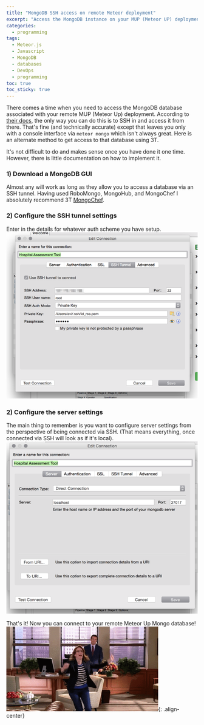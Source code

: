 ```yaml
---
title: "MongoDB SSH access on remote Meteor deployment" 
excerpt: "Access the MongoDB instance on your MUP (Meteor UP) deployment using a GUI explorer"
categories:
  - programming
tags:
  - Meteor.js
  - Javascript
  - MongoDB
  - databases
  - DevOps
  - programming
toc: true
toc_sticky: true
---
```

There comes a time when you need to access the MongoDB database associated with your remote MUP (Meteor Up) deployment. According to [their docs](https://github.com/arunoda/meteor-up/tree/v0.11.3#accessing-the-database), the only way you can do this is to SSH in and access it from there. That's fine (and technically accurate) except that leaves you only with a console interface via `meteor mongo` which isn't always great. Here is an alternate method to get access to that database using 3T.

It's not difficult to do and makes sense once you have done it one time. However, there is little documentation on how to implement it.

### 1) Download a MongoDB GUI
Almost any will work as long as they allow you to access a database via an SSH tunnel. Having used RoboMongo, MongoHub, and MongoChef I absolutely recommend 3T [MongoChef](http://3t.io/mongochef/).

### 2) Configure the SSH tunnel settings
Enter in the details for whatever auth scheme you have setup.
![Silvrback blog image](/assets/posts/migrated-codehatcher-blog/Screen_Shot_2015-12-20_at_19_06_56_large.png)


### 2) Configure the server settings
The main thing to remember is you want to configure server settings from the perspective of being connected via SSH. (That means everything, once connected via SSH will look as if it's local).
![Silvrback blog image](/assets/posts/migrated-codehatcher-blog/Screen%20Shot%202015-12-20%20at%2019.26.43_large.png)

That's it! Now you can connect to your remote Meteor Up Mongo database!
![Silvrback blog image](/assets/posts/migrated-codehatcher-blog/giphy_large.gif){: .align-center}
